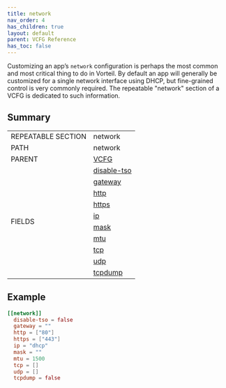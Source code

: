 ```yaml
---
title: network
nav_order: 4
has_children: true
layout: default
parent: VCFG Reference
has_toc: false
---
```


Customizing an app’s `network` configuration is perhaps the most common and most critical thing to do in Vorteil. By default an app will generally be customized for a single network interface using DHCP, but fine-grained control is very commonly required. The repeatable "network" section of a VCFG is dedicated to such information.

## Summary

<table class="table summary">
  <tr>
    <td class="key-column">REPEATABLE SECTION</td>
    <td>network</td>
  </tr>
  <tr>
    <td>PATH</td>
    <td>network</td>
  </tr>
  <tr>
    <td>PARENT</td>
    <td><a href="../">VCFG</a></td>
  </tr>
  <tr>
    <td rowspan="0">FIELDS</td>
    <td><a href="disable-tso">disable-tso</a></td>
  </tr>
  <tr>
    <td><a href="gateway">gateway</a></td>
  </tr>
  <tr>
    <td><a href="http">http</a></td>
  </tr>
  <tr>
    <td><a href="https">https</a></td>
  </tr>
  <tr>
    <td><a href="ip">ip</a></td>
  </tr>
  <tr>
    <td><a href="mask">mask</a></td>
  </tr>
  <tr>
    <td><a href="mtu">mtu</a></td>
  </tr>
  <tr>
    <td><a href="tcp">tcp</a></td>
  </tr>
  <tr>
    <td><a href="udp">udp</a></td>
  </tr>
  <tr>
    <td><a href="tcpdump">tcpdump</a></td>
  </tr>
</table>

## Example

```toml
[[network]]
  disable-tso = false
  gateway = ""
  http = ["80"]
  https = ["443"]
  ip = "dhcp"
  mask = ""
  mtu = 1500
  tcp = []
  udp = []
  tcpdump = false
```